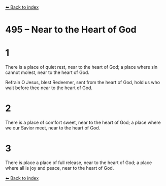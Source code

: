 [⬅️ Back to index](../README.md)

# 495 – Near to the Heart of God


# 1
There is a place of quiet rest,
near to the heart of God;
a place where sin cannot molest,
near to the heart of God.

Refrain
O Jesus, blest Redeemer,
sent from the heart of God,
hold us who wait before thee
near to the heart of God.

# 2
There is a place of comfort sweet,
near to the heart of God;
a place where we our Savior meet,
near to the heart of God.

# 3
There is place a place of full release,
near to the heart of God;
a place where all is joy and peace,
near to the heart of God.

[⬅️ Back to index](../README.md)
